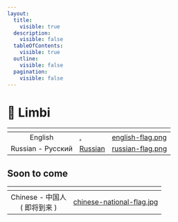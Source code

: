 ```yaml
---
layout:
  title:
    visible: true
  description:
    visible: false
  tableOfContents:
    visible: true
  outline:
    visible: false
  pagination:
    visible: false
---
```


# 💬 Limbi

<table data-view="cards"><thead><tr><th align="center"></th><th data-hidden data-card-target data-type="content-ref"></th><th data-hidden data-card-cover data-type="files"></th></tr></thead><tbody><tr><td align="center">English</td><td><a href="./">.</a></td><td><a href=".gitbook/assets/english-flag.png">english-flag.png</a></td></tr><tr><td align="center">Russian - Русский</td><td><a href="http://127.0.0.1:5000/o/GqJLJ9NWTR15VqVFOOgM/s/ch5a0qX1gaRruCe1aMOT/">Russian</a></td><td><a href=".gitbook/assets/russian-flag.png">russian-flag.png</a></td></tr></tbody></table>

## Soon to come

<table data-view="cards"><thead><tr><th align="center"></th><th data-hidden data-card-cover data-type="files"></th></tr></thead><tbody><tr><td align="center">Chinese - 中国人<br>( 即将到来 )</td><td><a href=".gitbook/assets/chinese-national-flag.jpg">chinese-national-flag.jpg</a></td></tr></tbody></table>
